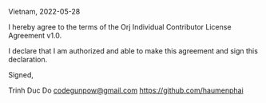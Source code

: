 Vietnam, 2022-05-28

I hereby agree to the terms of the Orj Individual Contributor License Agreement v1.0.

I declare that I am authorized and able to make this agreement and sign this declaration.

Signed,

Trinh Duc Do codegunpow@gmail.com https://github.com/haumenphai
